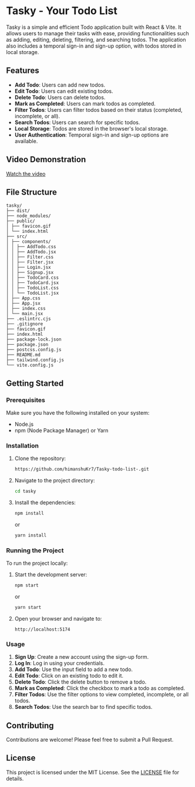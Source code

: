 # Tasky - Your Todo List

Tasky is a simple and efficient Todo application built with React & Vite. It allows users to manage their tasks with ease, providing functionalities such as adding, editing, deleting, filtering, and searching todos. The application also includes a temporal sign-in and sign-up option, with todos stored in local storage.

## Features

- **Add Todo**: Users can add new todos.
- **Edit Todo**: Users can edit existing todos.
- **Delete Todo**: Users can delete todos.
- **Mark as Completed**: Users can mark todos as completed.
- **Filter Todos**: Users can filter todos based on their status (completed, incomplete, or all).
- **Search Todos**: Users can search for specific todos.
- **Local Storage**: Todos are stored in the browser's local storage.
- **User Authentication**: Temporal sign-in and sign-up options are available.

## Video Demonstration

[Watch the video](public/DemoVideo.mp4)

## File Structure

```
tasky/
├── dist/
├── node_modules/
├── public/
│ ├── favicon.gif
│ └── index.html
├── src/
│ ├── components/
│ │ ├── AddTodo.css
│ │ ├── AddTodo.jsx
│ │ ├── Filter.css
│ │ ├── Filter.jsx
│ │ ├── Login.jsx
│ │ ├── Signup.jsx
│ │ ├── TodoCard.css
│ │ ├── TodoCard.jsx
│ │ ├── TodoList.css
│ │ └── TodoList.jsx
│ ├── App.css
│ ├── App.jsx
│ ├── index.css
│ └── main.jsx
├── .eslintrc.cjs
├── .gitignore
├── favicon.gif
├── index.html
├── package-lock.json
├── package.json
├── postcss.config.js
├── README.md
├── tailwind.config.js
└── vite.config.js

```

## Getting Started

### Prerequisites

Make sure you have the following installed on your system:

- Node.js
- npm (Node Package Manager) or Yarn

### Installation

1. Clone the repository:

   ```bash
   https://github.com/himanshuKr7/Tasky-todo-list-.git
   ```

2. Navigate to the project directory:

   ```bash
   cd tasky
   ```

3. Install the dependencies:

   ```bash
   npm install
   ```

   or

   ```bash
   yarn install
   ```

### Running the Project

To run the project locally:

1. Start the development server:

   ```bash
   npm start
   ```

   or

   ```bash
   yarn start
   ```

2. Open your browser and navigate to:

   ```
   http://localhost:5174
   ```

### Usage

1. **Sign Up**: Create a new account using the sign-up form.
2. **Log In**: Log in using your credentials.
3. **Add Todo**: Use the input field to add a new todo.
4. **Edit Todo**: Click on an existing todo to edit it.
5. **Delete Todo**: Click the delete button to remove a todo.
6. **Mark as Completed**: Click the checkbox to mark a todo as completed.
7. **Filter Todos**: Use the filter options to view completed, incomplete, or all todos.
8. **Search Todos**: Use the search bar to find specific todos.

## Contributing

Contributions are welcome! Please feel free to submit a Pull Request.

## License

This project is licensed under the MIT License. See the [LICENSE](LICENSE) file for details.

